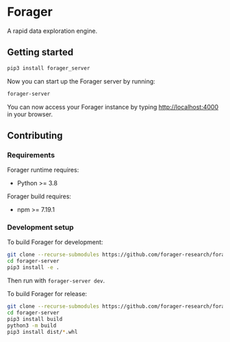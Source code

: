 # Forager
A rapid data exploration engine.

## Getting started
```bash
pip3 install forager_server
```

Now you can start up the Forager server by running:
```bash
forager-server
```

You can now access your Forager instance by typing [http://localhost:4000](http://localhost:4000) in your browser.

## Contributing

### Requirements
Forager runtime requires:
- Python >= 3.8

Forager build requires:
- npm >= 7.19.1

### Development setup

To build Forager for development:
```bash
git clone --recurse-submodules https://github.com/forager-research/forager-server.git
cd forager-server
pip3 install -e .
```

Then run with `forager-server dev`.


To build Forager for release:
```bash
git clone --recurse-submodules https://github.com/forager-research/forager-server.git
cd forager-server
pip3 install build
python3 -m build
pip3 install dist/*.whl
```
